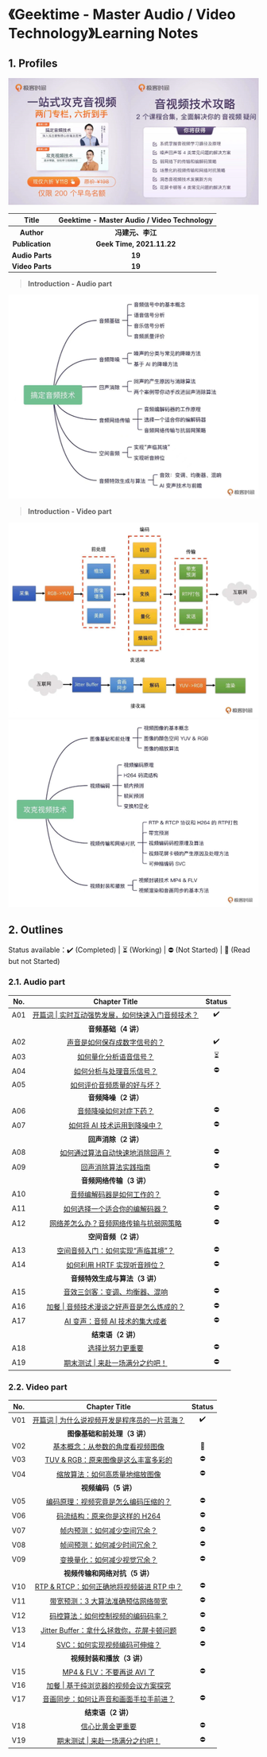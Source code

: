 # 《Geektime  - Master Audio / Video Technology》Learning Notes



## 1. Profiles

<img src="assets/cover.png" alt="Redis 4.x Cookbook" style="zoom: 80%;" />

|    **Title**    | **Geektime  - Master Audio / Video Technology** |
| :-------------: | :---------------------------------------------: |
|   **Author**    |                **冯建元、李江**                 |
| **Publication** |            **Geek Time, 2021.11.22**            |
| **Audio Parts** |                     **19**                      |
| **Video Parts** |                     **19**                      |


> **Introduction - Audio part**

<img src="assets/a0-1.png" alt="audio introduction" style="zoom:50%;" />



> **Introduction - Video part**

<img src="assets/v0-1.png" alt="video outline - 1" style="zoom:50%;" />

<img src="assets/v0-2.png" alt="image-20220108155536791" style="zoom:50%;" />





## 2. Outlines 

Status available：:heavy_check_mark: (Completed) | :hourglass_flowing_sand: (Working) | :no_entry: (Not Started) | :orange_book: (Read but not Started)

### 2.1. Audio part

| No.  |                        Chapter Title                         |          Status          |
| :--: | :----------------------------------------------------------: | :----------------------: |
| A01  | [开篇词 \| 实时互动强势发展，如何快速入门音频技术？](./A01.md) |    :heavy_check_mark:    |
|      |                     **音频基础（4 讲）**                     |                          |
| A02  |           [声音是如何保存成数字信号的？](./A02.md)           |    :heavy_check_mark:    |
| A03  |              [如何量化分析语音信号？](./A03.md)              | :hourglass_flowing_sand: |
| A04  |             [如何分析与处理音乐信号？](./A04.md)             |        :no_entry:        |
| A05  |            [如何评价音频质量的好与坏？](./A05.md)            |                          |
|      |                     **音频降噪（2 讲）**                     |                          |
| A06  |              [音频降噪如何对症下药？](./A06.md)              |        :no_entry:        |
| A07  |           [如何将 AI 技术运用到降噪中？](./A07.md)           |        :no_entry:        |
|      |                     **回声消除（2 讲）**                     |                          |
| A08  |         [如何通过算法自动快速地消除回声？](./A08.md)         |        :no_entry:        |
| A09  |               [回声消除算法实践指南](./A09.md)               |        :no_entry:        |
|      |                   **音频网络传输（3 讲）**                   |                          |
| A10  |            [音频编解码器是如何工作的？](./A10.md)            |        :no_entry:        |
| A11  |          [如何选择一个适合你的编解码器？](./A11.md)          |        :no_entry:        |
| A12  |      [网络差怎么办？音频网络传输与抗弱网策略](./A12.md)      |        :no_entry:        |
|      |                     **空间音频（2 讲）**                     |                          |
| A13  |        [空间音频入门：如何实现“声临其境”？](./A13.md)        |        :no_entry:        |
| A14  |           [如何利用 HRTF 实现听音辨位？](./A14.md)           |        :no_entry:        |
|      |                **音频特效生成与算法（3 讲）**                |                          |
| A15  |          [音效三剑客：变调、均衡器、混响](./A15.md)          |        :no_entry:        |
| A16  |    [加餐 \| 音频技术漫谈之好声音是怎么炼成的？](./A16.md)    |        :no_entry:        |
| A17  |         [AI 变声：音频 AI 技术的集大成者](./A17.md)          |        :no_entry:        |
|      |                      **结束语（2 讲）**                      |                          |
| A18  |                 [选择比努力更重要](./A18.md)                 |        :no_entry:        |
| A19  |         [期末测试 \| 来赴一场满分之约吧！](./A19.md)         |        :no_entry:        |



### 2.2. Video part

| No.  |                       Chapter Title                        |       Status       |
| :--: | :--------------------------------------------------------: | :----------------: |
| V01  | [开篇词 \| 为什么说视频开发是程序员的一片蓝海？](./V01.md) | :heavy_check_mark: |
|      |                **图像基础和前处理（3 讲）**                |                    |
| V02  |        [基本概念：从参数的角度看视频图像](./V02.md)        |   :orange_book:    |
| V03  |      [TUV & RGB：原来图像是这么丰富多彩的](./V03.md)       |     :no_entry:     |
| V04  |         [缩放算法：如何高质量地缩放图像](./V04.md)         |     :no_entry:     |
|      |                    **视频编码（5 讲）**                    |                    |
| V05  |      [编码原理：视频究竟是怎么编码压缩的？](./V05.md)      |     :no_entry:     |
| V06  |         [码流结构：原来你是这样的 H264](./V06.md)          |     :no_entry:     |
| V07  |          [帧内预测：如何减少空间冗余？](./V07.md)          |     :no_entry:     |
| V08  |          [帧间预测：如何减少时间冗余？](./V08.md)          |     :no_entry:     |
| V09  |          [变换量化：如何减少视觉冗余？](./V09.md)          |     :no_entry:     |
|      |               **视频传输和网络对抗（5 讲）**               |                    |
| V10  |   [RTP & RTCP：如何正确地将视频装进 RTP 中？](./V10.md)    |     :no_entry:     |
| V11  |       [带宽预测：3 大算法准确预估网络带宽](./V11.md)       |     :no_entry:     |
| V12  |       [码控算法：如何控制视频的编码码率？](./V12.md)       |     :no_entry:     |
| V13  |   [Jitter Buffer：拿什么拯救你，花屏卡顿问题](./V13.md)    |     :no_entry:     |
| V14  |         [SVC：如何实现视频编码可伸缩？](./V14.md)          |     :no_entry:     |
|      |                 **视频封装和播放（3 讲）**                 |                    |
| V15  |           [MP4 & FLV：不要再说 AVI 了](./V15.md)           |     :no_entry:     |
| V16  |     [加餐 \| 基于纯浏览器的视频会议方案探究](./V16.md)     |                    |
| V17  |     [音画同步：如何让声音和画面手拉手前进？](./V17.md)     |     :no_entry:     |
|      |                     **结束语（2 讲）**                     |                    |
| V18  |                [信心比黄金更重要](./V18.md)                |     :no_entry:     |
| V19  |        [期末测试 \| 来赴一场满分之约吧！](./V19.md)        |     :no_entry:     |





